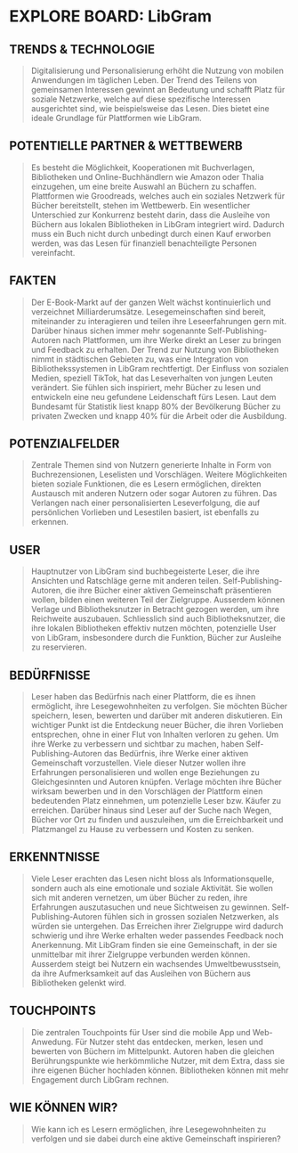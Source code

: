 #  EXPLORE BOARD: LibGram


## TRENDS & TECHNOLOGIE
> Digitalisierung und Personalisierung erhöht die Nutzung von mobilen Anwendungen im täglichen Leben. Der Trend des Teilens von gemeinsamen Interessen gewinnt an Bedeutung und schafft Platz für soziale Netzwerke, welche auf diese spezifische Interessen ausgerichtet sind, wie beispielsweise das Lesen. Dies bietet eine ideale Grundlage für Plattformen wie LibGram. 

## POTENTIELLE PARTNER & WETTBEWERB
> Es besteht die Möglichkeit, Kooperationen mit Buchverlagen, Bibliotheken und Online-Buchhändlern wie Amazon oder Thalia einzugehen, um eine breite Auswahl an Büchern zu schaffen. Plattformen wie Groodreads, welches auch ein soziales Netzwerk für Bücher bereitstellt, stehen im Wettbewerb. Ein wesentlicher Unterschied zur Konkurrenz besteht darin, dass die Ausleihe von Büchern aus lokalen Bibliotheken in LibGram integriert wird. Dadurch muss ein Buch nicht durch unbedingt durch einen Kauf erworben werden, was das Lesen für finanziell benachteiligte Personen vereinfacht.

## FAKTEN
> Der E-Book-Markt auf der ganzen Welt wächst kontinuierlich und verzeichnet Milliarderumsätze. Lesegemeinschaften sind bereit, miteinander zu interagieren und teilen ihre Leseerfahrungen gern mit. Darüber hinaus sichen immer mehr sogenannte Self-Publishing-Autoren nach Plattformen, um ihre Werke direkt an Leser zu bringen und Feedback zu erhalten. Der Trend zur Nutzung von Bibliotheken nimmt in städtischen Gebieten zu, was eine Integration von Bibliothekssystemen in LibGram rechtfertigt. Der Einfluss von sozialen Medien, speziell TikTok, hat das Leseverhalten von jungen Leuten verändert. Sie fühlen sich inspiriert, mehr Bücher zu lesen und entwickeln eine neu gefundene Leidenschaft fürs Lesen. Laut dem Bundesamt für Statistik liest knapp 80% der Bevölkerung Bücher zu privaten Zwecken und knapp 40% für die Arbeit oder die Ausbildung. 

## POTENZIALFELDER
> Zentrale Themen sind von Nutzern generierte Inhalte in Form von Buchrezensionen, Leselisten und Vorschlägen. Weitere Möglichkeiten bieten soziale Funktionen, die es Lesern ermöglichen, direkten Austausch mit anderen Nutzern oder sogar Autoren zu führen. Das Verlangen nach einer personalisierten Leseverfolgung, die auf persönlichen Vorlieben und Lesestilen basiert, ist ebenfalls zu erkennen.

## USER
> Hauptnutzer von LibGram sind buchbegeisterte Leser, die ihre Ansichten und Ratschläge gerne mit anderen teilen. Self-Publishing-Autoren, die ihre Bücher einer aktiven Gemeinschaft präsentieren wollen, bilden einen weiteren Teil der Zielgruppe. Ausserdem können Verlage und Bibliotheksnutzer in Betracht gezogen werden, um ihre Reichweite auszubauen. Schliesslich sind auch Bibliotheksnutzer, die ihre lokalen Bibliotheken effektiv nutzen möchten, potenzielle User von LibGram, insbesondere durch die Funktion, Bücher zur Ausleihe zu reservieren. 

## BEDÜRFNISSE
> Leser haben das Bedürfnis nach einer Plattform, die es ihnen ermöglicht, ihre Lesegewohnheiten zu verfolgen. Sie möchten Bücher speichern, lesen, bewerten und darüber mit anderen diskutieren. Ein wichtiger Punkt ist die Entdeckung neuer Bücher, die ihren Vorlieben entsprechen, ohne in einer Flut von Inhalten verloren zu gehen. Um ihre Werke zu verbessern und sichtbar zu machen, haben Self-Publishing-Autoren das Bedürfnis, ihre Werke einer aktiven Gemeinschaft vorzustellen. Viele dieser Nutzer wollen ihre Erfahrungen personalisieren und wollen enge Beziehungen zu Gleichgesinnten und Autoren knüpfen. Verlage möchten ihre Bücher wirksam bewerben und in den Vorschlägen der Plattform einen bedeutenden Platz einnehmen, um potenzielle Leser bzw. Käufer zu erreichen. Darüber hinaus sind Leser auf der Suche nach Wegen, Bücher vor Ort zu finden und auszuleihen, um die Erreichbarkeit und Platzmangel zu Hause zu verbessern und Kosten zu senken. 

## ERKENNTNISSE
> Viele Leser erachten das Lesen nicht bloss als Informationsquelle, sondern auch als eine emotionale und soziale Aktivität. Sie wollen sich mit anderen vernetzen, um über Bücher zu reden, ihre Erfahrungen auszutasuchen und neue Sichtweisen zu gewinnen. Self-Publishing-Autoren fühlen sich in grossen sozialen Netzwerken, als würden sie untergehen. Das Erreichen ihrer Zielgruppe wird dadurch schwierig und ihre Werke erhalten weder passendes Feedback noch Anerkennung. Mit LibGram finden sie eine Gemeinschaft, in der sie unmittelbar mit ihrer Zielgruppe verbunden werden können. Ausserdem  steigt bei Nutzern ein wachsendes Umweltbewusstsein, da ihre Aufmerksamkeit auf das Ausleihen von Büchern aus Bibliotheken gelenkt wird.

## TOUCHPOINTS
> Die zentralen Touchpoints für User sind die mobile App und Web-Anwedung. Für Nutzer steht das entdecken, merken, lesen und bewerten von Büchern im Mittelpunkt. Autoren haben die gleichen Berührungspunkte wie herkömmliche Nutzer, mit dem Extra, dass sie ihre eigenen Bücher hochladen können. Bibliotheken können mit mehr Engagement durch LibGram rechnen. 

## WIE KÖNNEN WIR?
> Wie kann ich es Lesern ermöglichen, ihre Lesegewohnheiten zu verfolgen und sie dabei durch eine aktive Gemeinschaft inspirieren?

